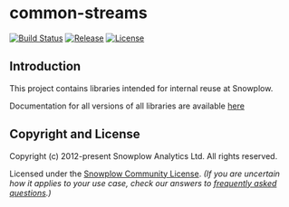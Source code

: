 # common-streams

[![Build Status][build-image]][build]
[![Release][release-image]][releases]
[![License][license-image]][license]

## Introduction

This project contains libraries intended for internal reuse at Snowplow.

Documentation for all versions of all libraries are available [here][docs]

## Copyright and License

Copyright (c) 2012-present Snowplow Analytics Ltd. All rights reserved.

Licensed under the [Snowplow Community License](https://docs.snowplow.io/community-license-1.0). _(If you are uncertain how it applies to your use case, check our answers to [frequently asked questions](https://docs.snowplow.io/docs/contributing/community-license-faq/).)_

[docs]: https://snowplow-incubator.github.io/common-streams

[techdocs-image]: https://d3i6fms1cm1j0i.cloudfront.net/github/images/techdocs.png
[setup-image]: https://d3i6fms1cm1j0i.cloudfront.net/github/images/setup.png
[roadmap-image]: https://d3i6fms1cm1j0i.cloudfront.net/github/images/roadmap.png
[setup]: https://docs.snowplow.io/docs/getting-started-on-snowplow-open-source/
[techdocs]: https://docs.snowplow.io/docs/
[roadmap]: https://github.com/snowplow/snowplow/projects/7

[build-image]: https://github.com/snowplow-incubator/common-streams/workflows/CI/badge.svg
[build]: https://github.com/snowplow-incubator/common-streams/actions/workflows/ci.yml

[release-image]: https://img.shields.io/badge/release-0.5.0-blue.svg?style=flat
[releases]: https://github.com/snowplow-incubator/common-streams/releases

[license]: https://docs.snowplow.io/docs/contributing/community-license-faq/
[license-image]: https://img.shields.io/badge/license-Snowplow--Community-blue.svg?style=flat

